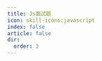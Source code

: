 ```yaml
---
title: Js面试题
icon: skill-icons:javascript
index: false
article: false
dir:
  order: 3
---
```


<Catalog />